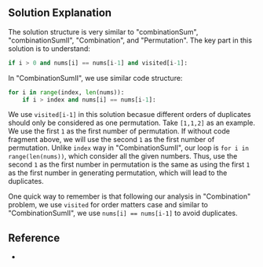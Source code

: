 ## Solution Explanation

The solution structure is very similar to "combinationSum", "combinationSumII", "Combination", and
"Permutation". The key part in this solution is to understand:

```python
if i > 0 and nums[i] == nums[i-1] and visited[i-1]:
```

In "CombinationSumII", we use similar code structure:

```python
for i in range(index, len(nums)):
    if i > index and nums[i] == nums[i-1]:
```

We use `visited[i-1]` in this solution becasue different orders of duplicates should only be considered as one permutation.
Take `[1,1,2]` as an example. We use the first `1` as the first number of permutation.
If without code fragment above, we will use the second `1` as the first number of
permutation. Unlike `index` way in "CombinationSumII", our loop is `for i in range(len(nums))`,
which consider all the given numbers. Thus, use the second `1` as the first number
in permutation is the same as using the first `1` as the first number in generating
permutation, which will lead to the duplicates.

One quick way to remember is that following our analysis in "Combination" problem, we
use `visited` for order matters case and similar to "CombinationSumII", we use
`nums[i] == nums[i-1]` to avoid duplicates.


## Reference

- 